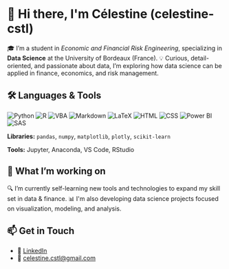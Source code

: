 # 👋 Hi there, I'm Célestine (celestine-cstl)

🎓 I’m a student in *Economic and Financial Risk Engineering*, specializing in **Data Science** at the University of Bordeaux (France).
💡 Curious, detail-oriented, and passionate about data, I’m exploring how data science can be applied in finance, economics, and risk management.

## 🛠️ Languages & Tools

![Python](https://img.shields.io/badge/Python-3776AB?style=for-the-badge&logo=python&logoColor=white)
![R](https://img.shields.io/badge/R-276DC3?style=for-the-badge&logo=r&logoColor=white)
![VBA](https://img.shields.io/badge/VBA-00A300?style=for-the-badge&logo=microsoft-excel&logoColor=white)
![Markdown](https://img.shields.io/badge/Markdown-000000?style=for-the-badge&logo=markdown&logoColor=white)
![LaTeX](https://img.shields.io/badge/LaTeX-008080?style=for-the-badge&logo=latex&logoColor=white)
![HTML](https://img.shields.io/badge/HTML5-E34F26?style=for-the-badge&logo=html5&logoColor=white)
![CSS](https://img.shields.io/badge/CSS3-1572B6?style=for-the-badge&logo=css3&logoColor=white)
![Power BI](https://img.shields.io/badge/Power%20BI-F2C811?style=for-the-badge&logo=powerbi&logoColor=black)
![SAS](https://img.shields.io/badge/SAS-0086BE?style=for-the-badge&logo=sas&logoColor=white)

**Libraries:** `pandas`, `numpy`, `matplotlib`, `plotly`, `scikit-learn`

**Tools:** Jupyter, Anaconda, VS Code, RStudio

## 📌 What I’m working on
🔍 I’m currently self-learning new tools and technologies to expand my skill set in data & finance.
📊 I'm also developing data science projects focused on visualization, modeling, and analysis.

## 📫 Get in Touch

- 🔗 [LinkedIn]([https://www.linkedin.com/in/your-link-here](https://www.linkedin.com/in/celestine-cstl/))
- 📧 celestine.cstl@gmail.com

